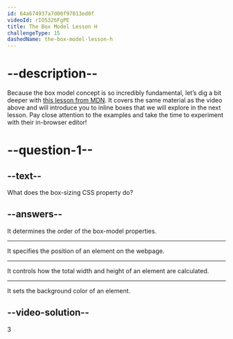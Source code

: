 ```yaml
---
id: 64a674937a7d00f97013ed0f
videoId: rIO5326FgPE
title: The Box Model Lesson H
challengeType: 15
dashedName: the-box-model-lesson-h
--- 
```

# --description--

Because the box model concept is so incredibly fundamental, let’s dig a bit deeper with <a href="https://developer.mozilla.org/en-US/docs/Learn/CSS/Building_blocks/The_box_model#what_is_the_css_box_model" target="_blank">this lesson from MDN</a>. It covers the same material as the video above and will introduce you to inline boxes that we will explore in the next lesson. Pay close attention to the examples and take the time to experiment with their in-browser editor!

# --question-1--

## --text--

What does the box-sizing CSS property do?

## --answers--

It determines the order of the box-model properties.

---

It specifies the position of an element on the webpage.

---

It controls how the total width and height of an element are calculated.

---

It sets the background color of an element.


## --video-solution--

3
